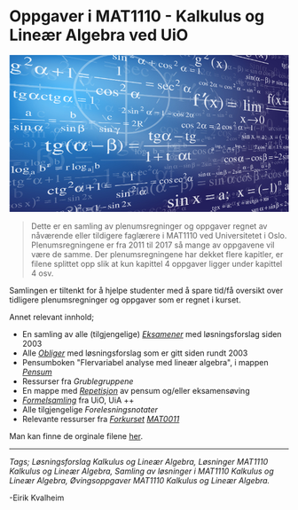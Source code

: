 # Oppgaver i MAT1110 - Kalkulus og Lineær Algebra ved UiO
![](img/calculus.jpg)
>Dette er en samling av plenumsregninger og oppgaver regnet av nåværende eller tildigere faglærere i MAT1110 ved Universitetet i Oslo. Plenumsregningene er fra 2011 til 2017 så mange av oppgavene vil være de samme. Der plenumsregningene har dekket flere kapitler, er filene splittet opp slik at kun kapittel 4 oppgaver ligger under kapittel 4 osv.

 Samlingen er tiltenkt for å hjelpe studenter med å spare tid/få oversikt over tidligere plenumsregninger og oppgaver som er regnet i kurset.

 Annet relevant innhold;
 - En samling av alle (tilgjengelige) [_Eksamener_](https://github.com/KvalheimRacing/MAT1110-Kalkulus-Line-r-Algebra/tree/master/Eksamener) med løsningsforslag siden 2003
 - Alle [_Obliger_](https://github.com/KvalheimRacing/MAT1110-Kalkulus-Line-r-Algebra/tree/master/Obliger) med løsningsforslag som er gitt siden rundt 2003
 - Pensumboken "Flervariabel analyse med lineær algebra", i mappen [_Pensum_](https://github.com/KvalheimRacing/MAT1110-Kalkulus-Line-r-Algebra/tree/master/FVLA)
 - Ressurser fra _Grublegruppene_
 - En mappe med [_Repetisjon_](https://github.com/KvalheimRacing/MAT1110-Kalkulus-Line-r-Algebra/tree/master/Repetisjon) av pensum og/eller eksamensøving
 - [_Formelsamling_](https://github.com/KvalheimRacing/MAT1110-Kalkulus-Line-r-Algebra/tree/master/Formelsamlinger) fra UiO, UiA ++
 - Alle tilgjengelige _Forelesningsnotater_
 - Relevante ressurser fra [_Forkurset_](https://github.com/KvalheimRacing/MAT1100---Kalkulus/tree/master/Forkurs)  [_MAT0011_](http://www.uio.no/studier/emner/matnat/math/MAT0011/index.html)

Man kan finne de orginale filene [her](http://www.uio.no/studier/emner/matnat/math/MAT1110/).
 ___

 *Tags; Løsningsforslag Kalkulus og Lineær Algebra, Løsninger MAT1110 Kalkulus og Lineær Algebra, Samling av løsninger i MAT1110 Kalkulus og Lineær Algebra, Øvingsoppgaver MAT1110 Kalkulus og Lineær Algebra.*

 -Eirik Kvalheim

